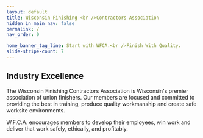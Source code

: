 ```yaml
---
layout: default
title: Wisconsin Finishing <br />Contractors Association
hidden_in_main_nav: false
permalink: /
nav_order: 0

home_banner_tag_line: Start with WFCA.<br />Finish With Quality.
slide-stripe-count: 7
---
```


## Industry Excellence

The Wisconsin Finishing Contractors Association is Wisconsin's premier association of union finishers. Our members are focused and committed to providing the best in training, produce quality workmanship and create safe worksite environments.

W.F.C.A. encourages members to develop their employees, win work and deliver that work safely, ethically, and profitably.
